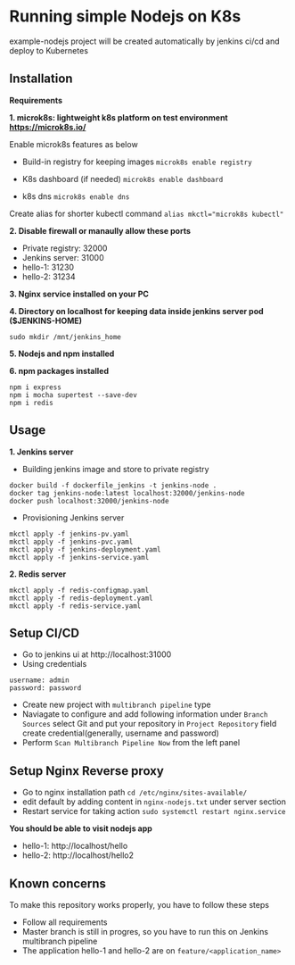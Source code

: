 # Running simple Nodejs on K8s
example-nodejs project will be created automatically by jenkins ci/cd and deploy to Kubernetes

## Installation

**Requirements**

**1. microk8s: lightweight k8s platform on test environment https://microk8s.io/**

Enable microk8s features as below

- Build-in registry for keeping images
```microk8s enable registry```

- K8s dashboard (if needed)
```microk8s enable dashboard```

- k8s dns 
```microk8s enable dns```

Create alias for shorter kubectl command
```alias mkctl="microk8s kubectl"```

**2. Disable firewall or manaully allow these ports**

- Private registry: 32000
- Jenkins server: 31000
- hello-1: 31230
- hello-2: 31234

**3. Nginx service installed on your PC**

**4. Directory on localhost for keeping data inside jenkins server pod ($JENKINS-HOME)**

```sudo mkdir /mnt/jenkins_home```

**5. Nodejs and npm installed**

**6. npm packages installed**
```
npm i express
npm i mocha supertest --save-dev
npm i redis
```

## Usage

**1. Jenkins server**
- Building jenkins image and store to private registry
``` cd ./jenkins
docker build -f dockerfile_jenkins -t jenkins-node .
docker tag jenkins-node:latest localhost:32000/jenkins-node
docker push localhost:32000/jenkins-node
```
- Provisioning Jenkins server

```cd ./jenkins/
mkctl apply -f jenkins-pv.yaml
mkctl apply -f jenkins-pvc.yaml
mkctl apply -f jenkins-deployment.yaml
mkctl apply -f jenkins-service.yaml
```

**2. Redis server**
```cd ./yaml/redis
mkctl apply -f redis-configmap.yaml
mkctl apply -f redis-deployment.yaml
mkctl apply -f redis-service.yaml
```

## Setup CI/CD
- Go to jenkins ui at http://localhost:31000
- Using credentials 
```
username: admin  
password: password
```

- Create new project with ```multibranch pipeline``` type
- Naviagate to configure and add following information
under ```Branch Sources``` select Git and put your repository in ```Project Repository``` field
create credential(generally, username and password)
- Perform ```Scan Multibranch Pipeline Now``` from the left panel

## Setup Nginx Reverse proxy
- Go to nginx installation path
```cd /etc/nginx/sites-available/```
- edit default by adding content in ```nginx-nodejs.txt``` under server section
- Restart service for taking action
```sudo systemctl restart nginx.service```

**You should be able to visit nodejs app**
- hello-1: http://localhost/hello
- hello-2: http://localhost/hello2

## Known concerns 
To make this repository works properly, you have to follow these steps
- Follow all requirements
- Master branch is still in progres, so you have to run this on Jenkins multibranch pipeline
- The application hello-1 and hello-2 are on ```feature/<application_name>```
